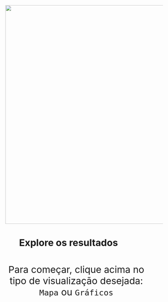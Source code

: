 <div align="center">

<img width="700" src="img/logo_pt_teste.png" hspace="50" vspace="0">

<h1 style="font-size: 30px;">Explore os resultados</h1>

<p style="max-width: 1000px; padding-left: 50px; font-size: 30px; ; padding-top: 20px;">
Para começar, clique acima no tipo de visualização desejada: <code>Mapa</code> ou <code>Gráficos</code>
</a>


</div>

<!---
<p style="font-size: 18px; padding-left: 50px; padding-top: 20px;">O Atlas da Acessibilidade apresenta os resultados do <a href="https://www.ipea.gov.br/acessooportunidades/en/">Projeto Acesso a Oportunidades</a>.</p>

 <img align="left" width="200" src="img/logo_acess.png" hspace="20" vspace="0"> -->
